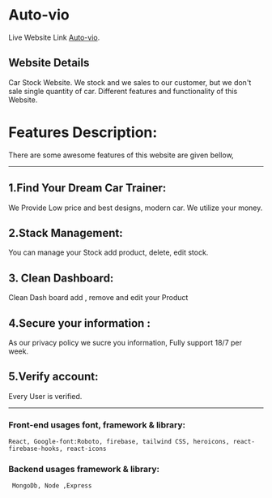 
# Auto-vio

Live Website Link [Auto-vio](https://auto-vio.web.app/).

## Website Details

Car Stock Website. We stock and we sales  to our customer, but we don't sale single quantity of car.   Different features and functionality of this Website.



# Features Description: 
There are some awesome features of this website are given bellow,

---


## 1.Find Your Dream Car Trainer: 

 We Provide Low price and best designs, modern car. We utilize your money. 


## 2.Stack Management: 

You can manage your Stock add product, delete, edit stock.


## 3. Clean Dashboard: 

Clean Dash board add , remove and edit your Product



## 4.Secure your information : 

 As our privacy policy we sucre you information, Fully support 18/7 per week.


## 5.Verify account: 

 Every User is verified.


---


### Front-end usages font, framework & library:
```
React, Google-font:Roboto, firebase, tailwind CSS, heroicons, react-firebase-hooks, react-icons
```
### Backend usages  framework & library:
```
 MongoDb, Node ,Express
```